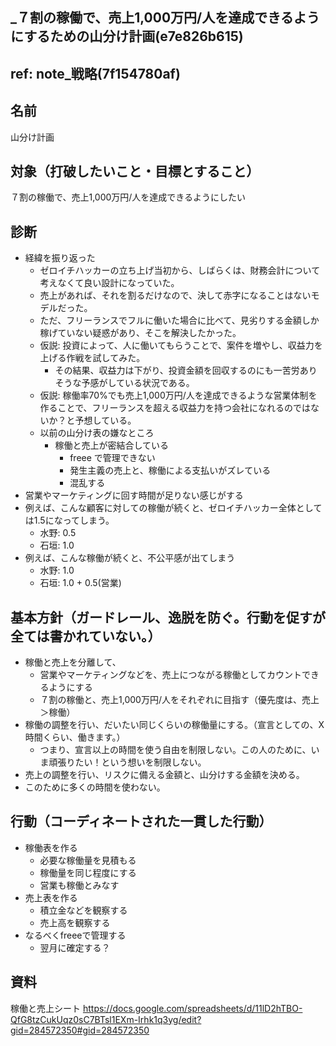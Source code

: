 _７割の稼働で、売上1,000万円/人を達成できるようにするための山分け計画(e7e826b615)
---

ref: note_戦略(7f154780af)
---

## 名前
山分け計画

## 対象（打破したいこと・目標とすること）
７割の稼働で、売上1,000万円/人を達成できるようにしたい

## 診断
- 経緯を振り返った
  - ゼロイチハッカーの立ち上げ当初から、しばらくは、財務会計について考えなくて良い設計になっていた。
  - 売上があれば、それを割るだけなので、決して赤字になることはないモデルだった。
  - ただ、フリーランスでフルに働いた場合に比べて、見劣りする金額しか稼げていない疑惑があり、そこを解決したかった。
  - 仮説: 投資によって、人に働いてもらうことで、案件を増やし、収益力を上げる作戦を試してみた。
    - その結果、収益力は下がり、投資金額を回収するのにも一苦労ありそうな予感がしている状況である。
  - 仮説: 稼働率70%でも売上1,000万円/人を達成できるような営業体制を作ることで、フリーランスを超える収益力を持つ会社になれるのではないか？と予想している。
  - 以前の山分け表の嫌なところ
    - 稼働と売上が密結合している
      - freee で管理できない
      - 発生主義の売上と、稼働による支払いがズレている
      - 混乱する
- 営業やマーケティングに回す時間が足りない感じがする
- 例えば、こんな顧客に対しての稼働が続くと、ゼロイチハッカー全体としては1.5になってしまう。
  - 水野: 0.5
  - 石垣: 1.0
- 例えば、こんな稼働が続くと、不公平感が出てしまう
  - 水野: 1.0
  - 石垣: 1.0 + 0.5(営業)

## 基本方針（ガードレール、逸脱を防ぐ。行動を促すが全ては書かれていない。）
- 稼働と売上を分離して、
  - 営業やマーケティングなどを、売上につながる稼働としてカウントできるようにする
  - ７割の稼働と、売上1,000万円/人をそれぞれに目指す（優先度は、売上＞稼働）
- 稼働の調整を行い、だいたい同じくらいの稼働量にする。（宣言としての、X時間くらい、働きます。）
  - つまり、宣言以上の時間を使う自由を制限しない。この人のために、いま頑張りたい！という想いを制限しない。
- 売上の調整を行い、リスクに備える金額と、山分けする金額を決める。
- このために多くの時間を使わない。

## 行動（コーディネートされた一貫した行動）
- 稼働表を作る
  - 必要な稼働量を見積もる
  - 稼働量を同じ程度にする
  - 営業も稼働とみなす
- 売上表を作る
  - 積立金などを観察する
  - 売上高を観察する
- なるべくfreeeで管理する
  - 翌月に確定する？

## 資料
稼働と売上シート
https://docs.google.com/spreadsheets/d/11lD2hTBO-QfG8tzCukUqz0sC7BTsl1EXm-Irhk1q3yg/edit?gid=284572350#gid=284572350









